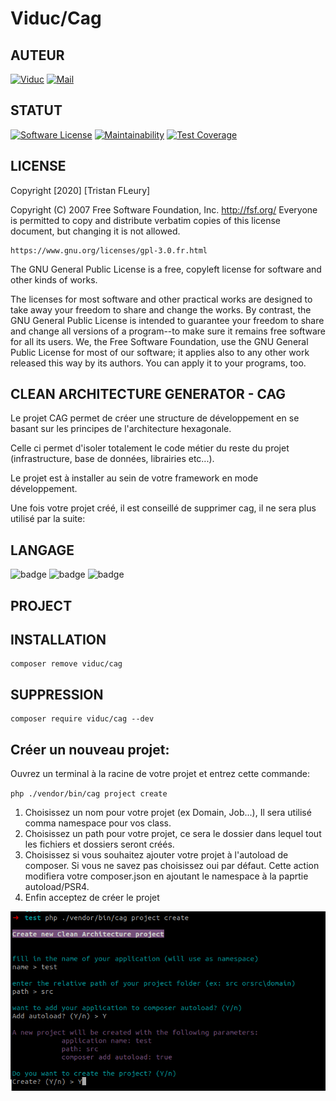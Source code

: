 Viduc/Cag
=======


AUTEUR
------
[![Viduc](https://www.shareicon.net/data/48x48/2016/01/02/229394_cylon_256x256.png)](https://github.com/viduc)
[![Mail](https://www.shareicon.net/data/48x48/2016/03/20/444954_mail_200x200.png)](mailto:viduc@mail.fr?subject=[GitHub]%20Source%20Han%20Sans)

STATUT
------
[![Software License](https://img.shields.io/badge/license-GPL%20V3-blue.svg?style=flat-square)](gpl-3.0.md)
[![Maintainability](https://api.codeclimate.com/v1/badges/b2d03518588df2109640/maintainability)](https://codeclimate.com/github/viduc/cag/maintainability)
[![Test Coverage](https://api.codeclimate.com/v1/badges/b2d03518588df2109640/test_coverage)](https://codeclimate.com/github/viduc/cag/test_coverage)

LICENSE
-------

Copyright [2020] [Tristan FLeury]

Copyright (C) 2007 Free Software Foundation, Inc. <http://fsf.org/>
Everyone is permitted to copy and distribute verbatim copies
of this license document, but changing it is not allowed.

    https://www.gnu.org/licenses/gpl-3.0.fr.html

The GNU General Public License is a free, copyleft license for
software and other kinds of works.

The licenses for most software and other practical works are designed
to take away your freedom to share and change the works.  By contrast,
the GNU General Public License is intended to guarantee your freedom to
share and change all versions of a program--to make sure it remains free
software for all its users.  We, the Free Software Foundation, use the
GNU General Public License for most of our software; it applies also to
any other work released this way by its authors.  You can apply it to
your programs, too.

CLEAN ARCHITECTURE GENERATOR - CAG
-------
Le projet CAG permet de créer une structure de développement en se basant sur les principes de l'architecture hexagonale.

Celle ci permet d'isoler totalement le code métier du reste du projet (infrastructure, base de données, librairies etc...).

Le projet est à installer au sein de votre framework en mode développement.

Une fois votre projet créé, il est conseillé de supprimer cag, il ne sera plus utilisé par la suite:


LANGAGE
-------
![badge](https://img.shields.io/endpoint?url=https://gist.githubusercontent.com/viduc/0b7d92547a358f4b3cf944145315170f/raw/php_8.0.json)
![badge](https://img.shields.io/endpoint?url=https://gist.githubusercontent.com/viduc/47feab281f5de327b2a210b785710946/raw/php_8.1.json)
![badge](https://img.shields.io/endpoint?url=https://gist.githubusercontent.com/viduc/e67a73e720803cc15d12339389d7d0c2/raw/php_8.2.json)

PROJECT
-------


INSTALLATION
-------

    composer remove viduc/cag

SUPPRESSION
-------

    composer require viduc/cag --dev

Créer un nouveau projet:
-------
Ouvrez un terminal à la racine de votre projet et entrez cette commande:

`php ./vendor/bin/cag project create`

1. Choisissez un nom pour votre projet (ex Domain, Job...), Il sera utilisé comma namespace pour vos class.
2. Choisissez un path pour votre projet, ce sera le dossier dans lequel tout les fichiers et dossiers seront créés.
3. Choisissez si vous souhaitez ajouter votre projet à l'autoload de composer. Si vous ne savez pas choisissez oui par défaut. Cette action modifiera votre composer.json en ajoutant le namespace à la paprtie autoload/PSR4.
4. Enfin acceptez de créer le projet

![create_project.png](.%2FDocumentation%2Fcreate_project.png)